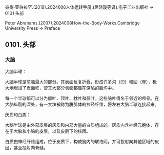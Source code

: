 彼得·亚伯拉罕.(2019).2024008人体运转手册.(屈晓璇等译).电子工业出版社 => 0101 头部

Peter Abrahams.(2007).2024008How-the-Body-Works.Cambridge University Press => Preface

## 0101. 头部

### 大脑

大脑半球：

大脑半球是前脑最大的部分。其表面反复折叠，形成许多沟（凹）和回（脊），极大地增加了表面积，使其大部分表面都藏在深陷的脑沟中。

每一个半球都可以分为额叶、顶叶、枕叶和颞叶，这些脑叶得名于邻近的颅骨。在大脑纵裂的深处，有一大块被称为胼胝体的神经纤维，将左右大脑半球连接起来。

灰质和白质：

大脑半球是由外部皮层的灰质和内部大量的白质组成的。灰质内含神经元胞体，存在于大脑和小脑的皮层，以及皮层下的核团。

白质由神经纤维组成，位于皮质下，构成脑内的联络网，并可投射向其他区域的皮层，甚至投射向脊髓。

